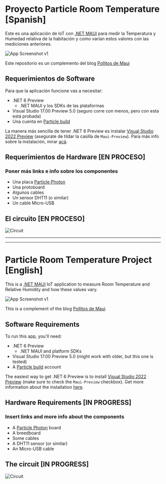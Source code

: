# Proyecto Particle Room Temperature [Spanish]

Este es una aplicación de IoT con [.NET MAUI](https://github.com/dotnet/maui) para medir la Temperatura y Humedad relativa de la habitación y como varían estos valores con las mediciones anteriores.

![App Screenshot v1](images/App_Screenshot.png)

Este repositorio es un complemento del blog [Pollitos de Maui](https://pollitosdemaui.wordpress.com/)

## Requerimientos de Software

Para que la aplicación funcione vas a necesitar:

* .NET 6 Preview
    * .NET MAUI y los SDKs de las plataformas
* Visual Studio 17.00 Preview 5.0 (seguro corre con menos, pero con esta está probada)
* Una cuenta en [Particle build](https://build.particle.io/build)

La manera más sencilla de tener .NET 6 Preview es instalar [Visual Studio 2022 Preview](https://visualstudio.microsoft.com/vs/preview/) (asegurate de tildar la casilla de `Maui-Preview`). Para más info sobre la instalación, mirar [acá](https://docs.microsoft.com/en-us/dotnet/maui/get-started/installation).

## Requerimientos de Hardware [EN PROCESO]

### Poner más links e info sobre los componentes

* Una placa [Particle Photon](https://store.particle.io/products/photon)
* Una protoboard
* Algunos cables
* Un sensor DHT11 (o similar)
* Un cable Micro-USB

## El circuito [EN PROCESO]

![Circuit](images/sketch.png)

------------

------------

# Particle Room Temperature Project  [English]

This is a [.NET MAUI](https://github.com/dotnet/maui) IoT application to measure Room Temperature and Relative Humidity and how these values vary.

![App Screenshot v1](images/App_Screenshot.png)

This is a complement of the blog [Pollitos de Maui](https://pollitosdemaui.wordpress.com/)

## Software Requirements

To run this app, you'll need:

* .NET 6 Preview
    * .NET MAUI and platform SDKs
* Visual Studio 17.00 Preview 5.0 (might work with older, but this one is tested)
* A [Particle build](https://build.particle.io/build) account

The easiest way to get .NET 6 Preview is to install [Visual Studio 2022 Preview](https://visualstudio.microsoft.com/vs/preview/) (make sure to check the `Maui-Preview` checkbox). Get more information about the installation [here](https://docs.microsoft.com/en-us/dotnet/maui/get-started/installation).

## Hardware Requirements [IN PROGRESS]

### Insert links and more info about the components

* A [Particle Photon](https://store.particle.io/products/photon) board
* A breedboard
* Some cables
* A DHT11 sensor (or similar)
* An Micro-USB cable

## The circuit [IN PROGRESS]

![Circuit](images/sketch.png)
